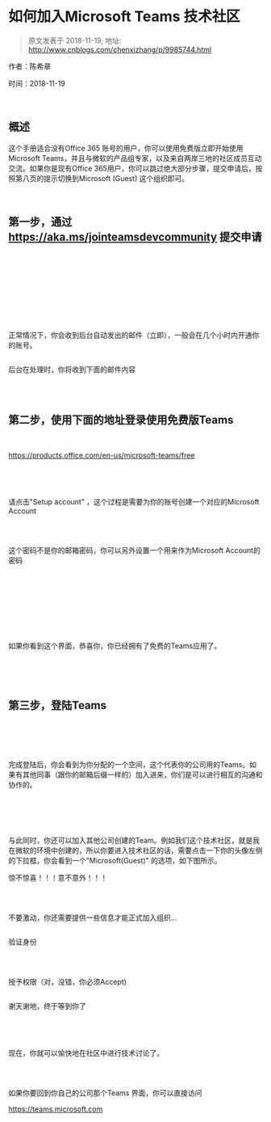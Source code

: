# 如何加入Microsoft Teams 技术社区 
> 原文发表于 2018-11-19, 地址: http://www.cnblogs.com/chenxizhang/p/9985744.html 


<p><span>作者：陈希章
</span></p><p><span>时间：2018-11-19
</span></p><p>
 </p><h2><span>概述
</span></h2><p><span>这个手册适合没有Office 365 账号的用户，你可以使用免费版立即开始使用Microsoft Teams，并且与微软的产品组专家，以及来自两岸三地的社区成员互动交流。如果你是现有Office 365用户，你可以跳过绝大部分步骤，提交申请后，按照第八页的提示切换到Microsoft (Guest) 这个组织即可。
</span></p><p>
 </p><h2><span>第一步，通过<a href="https://aka.ms/jointeamsdevcommunity"><span>https://aka.ms/jointeamsdevcommunity</span></a> 提交申请
</span></h2><p>
 </p><p><img src="https://img2018.cnblogs.com/blog/9072/201811/9072-20181119211100206-985804524.png" alt=""/><span>
		</span></p><p>
 </p><p>
 </p><p><img src="https://img2018.cnblogs.com/blog/9072/201811/9072-20181119211100727-342288497.png" alt=""/><span>
		</span></p><p>
 </p><p><span>正常情况下，你会收到后台自动发出的邮件（立即），一般会在几个小时内开通你的账号。
</span></p><p><img src="https://img2018.cnblogs.com/blog/9072/201811/9072-20181119211101114-1386625009.png" alt=""/><span>
		</span></p><p><span>后台在处理时，你将收到下面的邮件内容
</span></p><p><img src="https://img2018.cnblogs.com/blog/9072/201811/9072-20181119211101536-51312156.png" alt=""/><span>
		</span></p><p>
 </p><h2><span>第二步，使用下面的地址登录使用免费版Teams
</span></h2><p>
 </p><p><a href="https://products.office.com/en-us/microsoft-teams/free"><span>https://products.office.com/en-us/microsoft-teams/free</span></a><span>
		</span></p><p><img src="https://img2018.cnblogs.com/blog/9072/201811/9072-20181119211101934-2079196191.png" alt=""/><span>
		</span></p><p>
 </p><p><img src="https://img2018.cnblogs.com/blog/9072/201811/9072-20181119211102414-130614206.png" alt=""/><span>
		</span></p><p><span>请点击"Setup account" ，这个过程是需要为你的账号创建一个对应的Microsoft Account
</span></p><p>
 </p><p><img src="https://img2018.cnblogs.com/blog/9072/201811/9072-20181119211102786-236068222.png" alt=""/><span>
		</span></p><p><span>这个密码不是你的邮箱密码，你可以另外设置一个用来作为Microsoft Account的密码
</span></p><p><img src="https://img2018.cnblogs.com/blog/9072/201811/9072-20181119211103169-1539765081.png" alt=""/><span>
		</span></p><p>
 </p><p><img src="https://img2018.cnblogs.com/blog/9072/201811/9072-20181119211103625-954580835.png" alt=""/><span>
		</span></p><p>
 </p><p><img src="https://img2018.cnblogs.com/blog/9072/201811/9072-20181119211104084-259228575.png" alt=""/><span>
		</span></p><p>
 </p><p><span>如果你看到这个界面，恭喜你，你已经拥有了免费的Teams应用了。
</span></p><p>
 </p><p>
 </p><h2>第三步，登陆Teams
</h2><p>
 </p><p><img src="https://img2018.cnblogs.com/blog/9072/201811/9072-20181119211104479-1771937636.png" alt=""/><span>
		</span></p><p>
 </p><p><span>完成登陆后，你会看到为你分配的一个空间，这个代表你的公司用的Teams。如果有其他同事（跟你的邮箱后缀一样的）加入进来，你们是可以进行相互的沟通和协作的。
</span></p><p>
 </p><p><img src="https://img2018.cnblogs.com/blog/9072/201811/9072-20181119211104914-1457855020.png" alt=""/><span>
		</span></p><p>
 </p><p><span>与此同时，你还可以加入其他公司创建的Team。例如我们这个技术社区，就是我在微软的环境中创建的，所以你要进入技术社区的话，需要点击一下你的头像左侧的下拉框，你会看到一个"Microsoft(Guest)" 的选项，如下图所示。
</span></p><p><span>惊不惊喜！！！意不意外！！！
</span></p><p>
 </p><p><img src="https://img2018.cnblogs.com/blog/9072/201811/9072-20181119211105330-837904579.png" alt=""/><span>
		</span></p><p><span>不要激动，你还需要提供一些信息才能正式加入组织…
</span></p><p><img src="https://img2018.cnblogs.com/blog/9072/201811/9072-20181119211105737-969464594.png" alt=""/><span>
		</span></p><p><span>验证身份
</span></p><p><img src="https://img2018.cnblogs.com/blog/9072/201811/9072-20181119211106234-413635997.png" alt=""/><span>
		</span></p><p>
 </p><p><span>授予权限（对，没错，你必须Accept)
</span></p><p><img src="https://img2018.cnblogs.com/blog/9072/201811/9072-20181119211107747-602725740.png" alt=""/><span>
		</span></p><p><span>谢天谢地，终于等到你了
</span></p><p><img src="https://img2018.cnblogs.com/blog/9072/201811/9072-20181119211108395-1752581780.png" alt=""/><span>
		</span></p><p>
 </p><p><img src="https://img2018.cnblogs.com/blog/9072/201811/9072-20181119211108743-827103034.png" alt=""/><span>
		</span></p><p><span>现在，你就可以愉快地在社区中进行技术讨论了。
</span></p><p><img src="https://img2018.cnblogs.com/blog/9072/201811/9072-20181119211109157-564004571.png" alt=""/><span>
		</span></p><p>
 </p><p><span>如果你要回到你自己的公司那个Teams 界面，你可以直接访问
</span></p><p><a href="https://teams.microsoft.com"><span>https://teams.microsoft.com</span></a><span>
		</span></p>